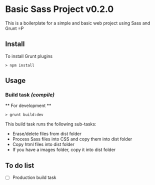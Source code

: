 # Basic Sass Project v0.2.0
This is a boilerplate for a simple and basic web project using Sass and Grunt =P

## Install 
To install Grunt plugins
```console
> npm install
```

## Usage
### Build task _(compile)_
** For development ** 
```console
> grunt build:dev
```

This build task runs the following sub-tasks:
 - Erase/delete files from dist folder
 - Process Sass files into CSS and copy them into dist folder
 - Copy html files into dist folder
 - If you have a images folder, copy it into dist folder

 ## To do list
 - [ ] Production build task
